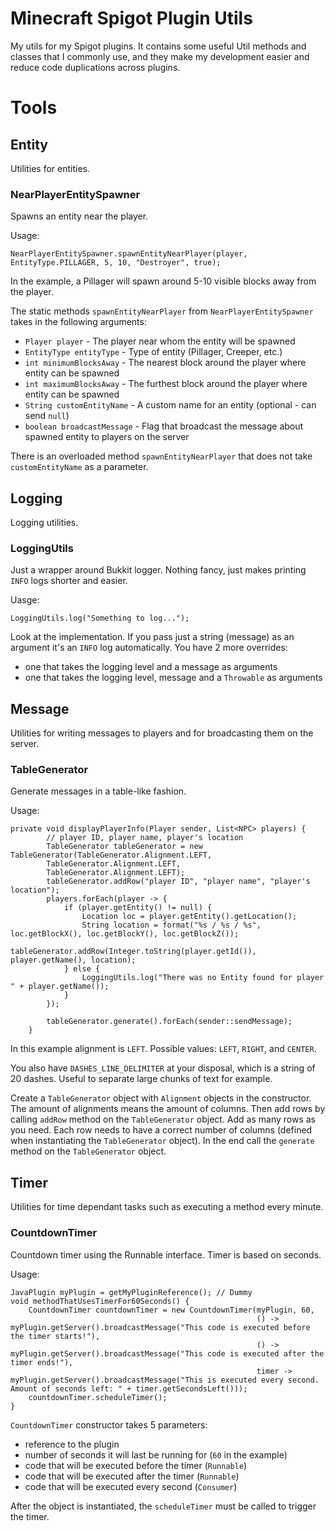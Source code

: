 # Minecraft Spigot Plugin Utils
My utils for my Spigot plugins. It contains some useful Util methods and classes that I commonly use, and they make my development easier and reduce code duplications across plugins.

# Tools

[comment]: <> (Todo: It would be useful to have this as javadoc)

## Entity
Utilities for entities.

### NearPlayerEntitySpawner
Spawns an entity near the player.

Usage:
```
NearPlayerEntitySpawner.spawnEntityNearPlayer(player, EntityType.PILLAGER, 5, 10, "Destroyer", true);
```

In the example, a Pillager will spawn around 5-10 visible blocks away from the player.

The static methods `spawnEntityNearPlayer` from `NearPlayerEntitySpawner` takes in the following arguments: 
- `Player player` - The player near whom the entity will be spawned
- `EntityType entityType` - Type of entity (Pillager, Creeper, etc.)
- `int minimumBlocksAway` - The nearest block around the player where entity can be spawned
- `int maximumBlocksAway` - The furthest block around the player where entity can be spawned
- `String customEntityName` - A custom name for an entity (optional - can send `null`)
- `boolean broadcastMessage` - Flag that broadcast the message about spawned entity to players on the server

There is an overloaded method `spawnEntityNearPlayer` that does not take `customEntityName` as a parameter.

## Logging
Logging utilities.

### LoggingUtils
Just a wrapper around Bukkit logger. Nothing fancy, just makes printing `INFO` logs shorter and easier.

Uasge:
```
LoggingUtils.log("Something to log...");
```

Look at the implementation. 
If you pass just a string (message) as an argument it's an `INFO` log automatically.
You have 2 more overrides: 
- one that takes the logging level and a message as arguments
- one that takes the logging level, message and a `Throwable` as arguments

## Message
Utilities for writing messages to players and for broadcasting them on the server.

### TableGenerator
Generate messages in a table-like fashion. 

Usage: 
```
private void displayPlayerInfo(Player sender, List<NPC> players) {
        // player ID, player name, player's location
        TableGenerator tableGenerator = new TableGenerator(TableGenerator.Alignment.LEFT, 
        TableGenerator.Alignment.LEFT, 
        TableGenerator.Alignment.LEFT);
        tableGenerator.addRow("player ID", "player name", "player's location");
        players.forEach(player -> {
            if (player.getEntity() != null) {
                Location loc = player.getEntity().getLocation();
                String location = format("%s / %s / %s", loc.getBlockX(), loc.getBlockY(), loc.getBlockZ());
                tableGenerator.addRow(Integer.toString(player.getId()), player.getName(), location);
            } else {
                LoggingUtils.log("There was no Entity found for player " + player.getName());
            }
        });

        tableGenerator.generate().forEach(sender::sendMessage);
    }
```

In this example alignment is `LEFT`. Possible values: `LEFT`, `RIGHT`, and `CENTER`.

You also have `DASHES_LINE_DELIMITER` at your disposal, which is a string of 20 dashes. Useful to separate large chunks of text for example.

Create a `TableGenerator` object with `Alignment` objects in the constructor. The amount of alignments means the amount of columns. Then add rows by calling `addRow` method on the `TableGenerator` object. Add as many rows as you need. Each row needs to have a correct number of columns (defined when instantiating the `TableGenerator` object). In the end call the `generate` method on the `TableGenerator` object.

## Timer
Utilities for time dependant tasks such as executing a method every minute.

### CountdownTimer
Countdown timer using the Runnable interface. Timer is based on seconds.

Usage: 
```
JavaPlugin myPlugin = getMyPluginReference(); // Dummy
void methodThatUsesTimerFor60Seconds() {
    CountdownTimer countdownTimer = new CountdownTimer(myPlugin, 60,
                                                       () -> myPlugin.getServer().broadcastMessage("This code is executed before the timer starts!"),
                                                       () -> myPlugin.getServer().broadcastMessage("This code is executed after the timer ends!"),
                                                       timer -> myPlugin.getServer().broadcastMessage("This is executed every second. Amount of seconds left: " + timer.getSecondsLeft()));
    countdownTimer.scheduleTimer();
}
```

`CountdownTimer` constructor takes 5 parameters: 
- reference to the plugin
- number of seconds it will last be running for (`60` in the example)
- code that will be executed before the timer (`Runnable`)
- code that will be executed after the timer (`Runnable`)
- code that will be executed every second (`Consumer`)

After the object is instantiated, the `scheduleTimer` must be called to trigger the timer.